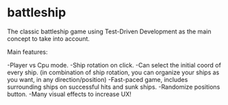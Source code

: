 # battleship
The classic battleship game using Test-Driven Development as the main concept to take into account.

Main features:

-Player vs Cpu mode.
-Ship rotation on click.
-Can select the initial coord of every ship. (in combination of ship rotation, you can organize your ships as you want, in any direction/position)
-Fast-paced game, includes surrounding ships on successful hits and sunk ships.
-Randomize positions button.
-Many visual effects to increase UX!
